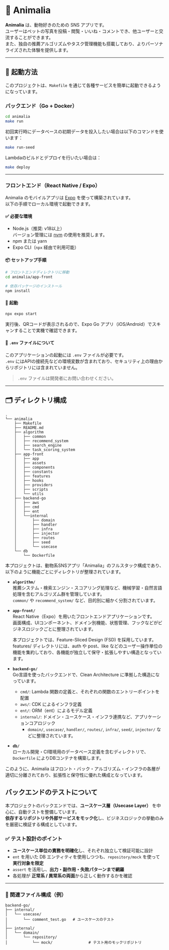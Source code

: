 # 🐾 Animalia

**Animalia** は、動物好きのための SNS アプリです。  
ユーザーはペットの写真を投稿・閲覧・いいね・コメントでき、他ユーザーと交流することができます。  
また、独自の推薦アルゴリズムやタスク管理機能も搭載しており、よりパーソナライズされた体験を提供します。

---

## 🚀 起動方法

このプロジェクトは、`Makefile` を通じて各種サービスを簡単に起動できるようになっています。

### バックエンド（Go + Docker）

```bash
cd animalia
make run
```

初回実行時にデータベースの初期データを投入したい場合は以下のコマンドを使います：

```bash
make run-seed
```

Lambdaのビルドとデプロイを行いたい場合は：

```bash
make deploy
```

---

### フロントエンド（React Native / Expo）

Animalia のモバイルアプリは [Expo](https://expo.dev/) を使って構築されています。  
以下の手順でローカル環境で起動できます。

#### ✅ 必要な環境

- Node.js（推奨: v18以上）  
  バージョン管理には [nvm](https://github.com/nvm-sh/nvm) の使用を推奨します。
- npm または yarn
- Expo CLI（`npx` 経由で利用可能）

#### 📦 セットアップ手順

```bash
# フロントエンドディレクトリに移動
cd animalia/app-front

# 依存パッケージのインストール
npm install
```

#### 🚀 起動

```bash
npx expo start
```

実行後、QRコードが表示されるので、Expo Go アプリ（iOS/Android）でスキャンすることで実機で確認できます。

#### 🔐 `.env` ファイルについて

このアプリケーションの起動には `.env` ファイルが必要です。  
`.env` にはAPIの接続先などの環境変数が含まれており、セキュリティ上の理由からリポジトリには含まれていません。

> `.env` ファイルは開発者にお問い合わせください。

---

## 🗂 ディレクトリ構成

```
.
└── animalia
    ├── Makefile
    ├── README.md
    ├── algorithm
    │   ├── common
    │   ├── recommend_system
    │   ├── search_engine
    │   └── task_scoring_system
    ├── app-front
    │   ├── app
    │   ├── assets
    │   ├── components
    │   ├── constants
    │   ├── features
    │   ├── hooks
    │   ├── providers
    │   ├── scripts
    │   └── utils
    ├── backend-go
    │   ├── aws
    │   ├── cmd
    │   ├── ent
    │   └──internal
    │       ├── domain
    │       ├── handler
    │       ├── infra
    │       ├── injector
    │       ├── routes
    │       ├── seed
    │       └── usecase
    └── db
        └── Dockerfile
```

本プロジェクトは、動物系SNSアプリ「Animalia」のフルスタック構成であり、以下のように機能ごとにディレクトリが整理されています。

- **`algorithm/`**  
  推薦システム・検索エンジン・スコアリング処理など、機械学習・自然言語処理を含むアルゴリズム群を管理しています。  
  `common/` や `recommend_system/` など、目的別に細かく分割されています。

- **`app-front/`**  
  React Native（Expo）を用いたフロントエンドアプリケーションです。  
  画面構成、UIコンポーネント、ドメイン別機能、状態管理、フックなどがビジネスロジックごとに整理されています。


  本プロジェクトでは、Feature-Sliced Design (FSD) を採用しています。
  features/ ディレクトリには、auth や post、like などのユーザー操作単位の機能を集約しており、各機能が独立して保守・拡張しやすい構造となっています。



- **`backend-go/`**  
  Go言語を使ったバックエンドで、Clean Architecture に準拠した構造になっています。  
  - `cmd/`: Lambda 関数の定義と、それぞれの関数のエントリーポイントを配置  
  - `aws/`: CDK によるインフラ定義  
  - `ent/`: ORM（ent）によるモデル定義  
  - `internal/`: ドメイン・ユースケース・インフラ連携など、アプリケーションコアロジック  
    - `domain/`, `usecase/`, `handler/`, `routes/`, `infra/`, `seed/`, `injector/` などに整理されています。

- **`db/`**  
  ローカル開発・CI環境用のデータベース定義を含むディレクトリで、`Dockerfile` によりDBコンテナを構築します。

このように、Animalia はフロント・バック・アルゴリズム・インフラの各層が適切に分離されており、拡張性と保守性に優れた構成となっています。

## バックエンドのテストについて

本プロジェクトのバックエンドでは、**ユースケース層（Usecase Layer）** を中心に、自動テストを整備しています。  
**依存するリポジトリや外部サービスをモック化**し、ビジネスロジックの挙動のみを厳密に検証する構成としています。

### ✅ テスト設計のポイント

- **ユースケース単位の責務を明確化**し、それぞれ独立して検証可能に設計
- `ent` を用いた DB エンティティを使用しつつも、`repository/mock` を使って**実行対象を限定**
- `assert` を活用し、**出力・副作用・失敗パターンまで網羅**
- 各処理が **正常系 / 異常系の両面**から正しく動作するかを確認

---

### 🔗 関連ファイル構成（例）

```
backend-go/
├── internal/
│   └── usecase/
│       └── comment_test.go   # ユースケースのテスト
│
├── internal/
│   └── domain/
│       └── repository/
│           └── mock/                # テスト用のモックリポジトリ
```